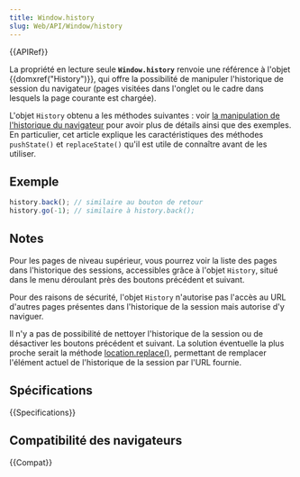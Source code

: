 ```yaml
---
title: Window.history
slug: Web/API/Window/history
---
```


{{APIRef}}

La propriété en lecture seule **`Window.history`** renvoie une référence à l'objet {{domxref("History")}}, qui offre la possibilité de manipuler l'historique de session du navigateur (pages visitées dans l'onglet ou le cadre dans lesquels la page courante est chargée).

L'objet `History` obtenu a les méthodes suivantes : voir [la manipulation de l'historique du navigateur](/fr/docs/Web/API/History_API) pour avoir plus de détails ainsi que des exemples.
En particulier, cet article explique les caractéristiques des méthodes `pushState()` et `replaceState()` qu'il est utile de connaître avant de les utiliser.

## Exemple

```js
history.back(); // similaire au bouton de retour
history.go(-1); // similaire à history.back();
```

## Notes

Pour les pages de niveau supérieur, vous pourrez voir la liste des pages dans l'historique des sessions, accessibles grâce à l'objet `History`, situé dans le menu déroulant près des boutons précédent et suivant.

Pour des raisons de sécurité, l'objet `History` n'autorise pas l'accès au URL d'autres pages présentes dans l'historique de la session mais autorise d'y naviguer.

Il n'y a pas de possibilité de nettoyer l'historique de la session ou de désactiver les boutons précédent et suivant. La solution éventuelle la plus proche serait la méthode [location.replace()](/fr/docs/Web/API/window/location#replace), permettant de remplacer l'élément actuel de l'historique de la session par l'URL fournie.

## Spécifications

{{Specifications}}

## Compatibilité des navigateurs

{{Compat}}
